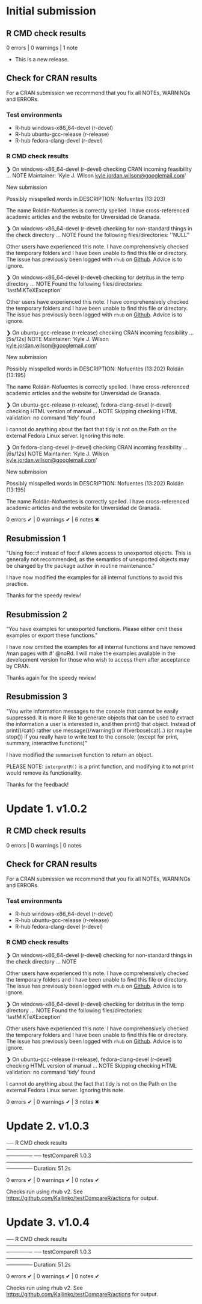 # Initial submission

## R CMD check results

0 errors | 0 warnings | 1 note

* This is a new release.

## Check for CRAN results

For a CRAN submission we recommend that you fix all NOTEs, WARNINGs and ERRORs.

### Test environments
- R-hub windows-x86_64-devel (r-devel)
- R-hub ubuntu-gcc-release (r-release)
- R-hub fedora-clang-devel (r-devel)

### R CMD check results
❯ On windows-x86_64-devel (r-devel)
  checking CRAN incoming feasibility ... NOTE
  Maintainer: 'Kyle J. Wilson <kyle.jordan.wilson@googlemail.com>'
  
  New submission
  
  Possibly misspelled words in DESCRIPTION:
    Nofuentes (13:203)
    
  The name Roldán-Nofuentes is correctly spelled. I have cross-referenced 
  academic articles and the website for Unversidad de Granada.
    

❯ On windows-x86_64-devel (r-devel)
  checking for non-standard things in the check directory ... NOTE
  Found the following files/directories:
    ''NULL''
    
  Other users have experienced this note. I have comprehensively checked the 
  temporary folders and I have been unable to find this file or directory.
  The issue has previously been logged with `rhub` on
  [Github](https://github.com/r-hub/rhub/issues/560). Advice is to ignore.

❯ On windows-x86_64-devel (r-devel)
  checking for detritus in the temp directory ... NOTE
  Found the following files/directories:
    'lastMiKTeXException'
    
  Other users have experienced this note. I have comprehensively checked the 
  temporary folders and I have been unable to find this file or directory.
  The issue has previously been logged with `rhub` on
  [Github](https://github.com/r-hub/rhub/issues/503). Advice is to ignore.

❯ On ubuntu-gcc-release (r-release)
  checking CRAN incoming feasibility ... [5s/12s] NOTE
  Maintainer: ‘Kyle J. Wilson <kyle.jordan.wilson@googlemail.com>’
  
  New submission
  
  Possibly misspelled words in DESCRIPTION:
    Nofuentes (13:202)
    Roldán (13:195)
    
  The name Roldán-Nofuentes is correctly spelled. I have cross-referenced 
  academic articles and the website for Unversidad de Granada.

❯ On ubuntu-gcc-release (r-release), fedora-clang-devel (r-devel)
  checking HTML version of manual ... NOTE
  Skipping checking HTML validation: no command 'tidy' found
  
  I cannot do anything about the fact that tidy is not on the Path on the 
  external Fedora Linux server. Ignoring this note. 

❯ On fedora-clang-devel (r-devel)
  checking CRAN incoming feasibility ... [6s/12s] NOTE
  Maintainer: ‘Kyle J. Wilson <kyle.jordan.wilson@googlemail.com>’
  
  New submission
  
  Possibly misspelled words in DESCRIPTION:
    Nofuentes (13:202)
    Roldán (13:195)
    
  The name Roldán-Nofuentes is correctly spelled. I have cross-referenced 
  academic articles and the website for Unversidad de Granada.

0 errors ✔ | 0 warnings ✔ | 6 notes ✖

## Resubmission 1

"Using foo:::f instead of foo::f allows access to unexported objects.
This is generally not recommended, as the semantics of unexported
objects may be changed by the package author in routine maintenance."

I have now modified the examples for all internal functions to avoid this 
practice.

Thanks for the speedy review!

## Resubmission 2

"You have examples for unexported functions. Please either omit these
examples or export these functions."

I have now omitted the examples for all internal functions and have 
removed /man pages with #' @noRd. I will make the examples available in
the development version for those who wish to access them after 
acceptance by CRAN.

Thanks again for the speedy review!

## Resubmission 3

"You write information messages to the console that cannot be easily suppressed. 
It is more R like to generate objects that can be used to extract the 
information a user is interested in, and then print() that object.
Instead of print()/cat() rather use message()/warning()  or if(verbose)cat(..) 
(or maybe stop()) if you really have to write text to the console.
(except for print, summary, interactive functions)"

I have modified the `summariseR` function to return an object.

PLEASE NOTE: `interpretR()` is a print function, and modifying it to not print
would remove its functionality.

Thanks for the feedback!

# Update 1. v1.0.2

## R CMD check results

0 errors | 0 warnings | 0 notes

## Check for CRAN results

For a CRAN submission we recommend that you fix all NOTEs, WARNINGs and ERRORs.

### Test environments
- R-hub windows-x86_64-devel (r-devel)
- R-hub ubuntu-gcc-release (r-release)
- R-hub fedora-clang-devel (r-devel)

### R CMD check results
❯ On windows-x86_64-devel (r-devel)
  checking for non-standard things in the check directory ... NOTE
  
  Other users have experienced this note. I have comprehensively checked the 
  temporary folders and I have been unable to find this file or directory.
  The issue has previously been logged with `rhub` on
  [Github](https://github.com/r-hub/rhub/issues/560). Advice is to ignore.

❯ On windows-x86_64-devel (r-devel)
  checking for detritus in the temp directory ... NOTE
  Found the following files/directories:
    'lastMiKTeXException'
    
  Other users have experienced this note. I have comprehensively checked the 
  temporary folders and I have been unable to find this file or directory.
  The issue has previously been logged with `rhub` on
  [Github](https://github.com/r-hub/rhub/issues/503). Advice is to ignore.

❯ On ubuntu-gcc-release (r-release), fedora-clang-devel (r-devel)
  checking HTML version of manual ... NOTE
  Skipping checking HTML validation: no command 'tidy' found
  
  I cannot do anything about the fact that tidy is not on the Path on the 
  external Fedora Linux server. Ignoring this note. 

0 errors ✔ | 0 warnings ✔ | 3 notes ✖

# Update 2. v1.0.3

── R CMD check results ─────────────────────────────────────────────────────────
── testCompareR 1.0.3  ─────────────────────────────────────────────────────────
Duration: 51.2s

0 errors ✔ | 0 warnings ✔ | 0 notes ✔

Checks run using rhub v2. 
See https://github.com/Kajlinko/testCompareR/actions for output.

# Update 3. v1.0.4

── R CMD check results ─────────────────────────────────────────────────────────
── testCompareR 1.0.3  ─────────────────────────────────────────────────────────
Duration: 51.2s

0 errors ✔ | 0 warnings ✔ | 0 notes ✔

Checks run using rhub v2. 
See https://github.com/Kajlinko/testCompareR/actions for output.
